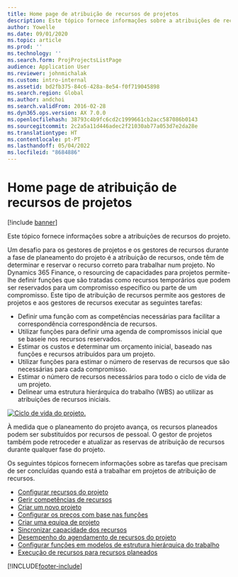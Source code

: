 ```yaml
---
title: Home page de atribuição de recursos de projetos
description: Este tópico fornece informações sobre a atribuições de recursos do projeto.
author: Yowelle
ms.date: 09/01/2020
ms.topic: article
ms.prod: ''
ms.technology: ''
ms.search.form: ProjProjectsListPage
audience: Application User
ms.reviewer: johnmichalak
ms.custom: intro-internal
ms.assetid: bd2fb375-84c6-428a-8e54-f0f719045898
ms.search.region: Global
ms.author: andchoi
ms.search.validFrom: 2016-02-28
ms.dyn365.ops.version: AX 7.0.0
ms.openlocfilehash: 38793c4b9fc6cd2c1999661cb2acc587086b0143
ms.sourcegitcommit: 2c2a5a11d446adec2f21030ab77a053d7e2da28e
ms.translationtype: HT
ms.contentlocale: pt-PT
ms.lasthandoff: 05/04/2022
ms.locfileid: "8684886"
---
```

# <a name="project-resourcing-home-page"></a>Home page de atribuição de recursos de projetos

[!include [banner](../includes/banner.md)]

Este tópico fornece informações sobre a atribuições de recursos do projeto.

Um desafio para os gestores de projetos e os gestores de recursos durante a fase de planeamento do projeto é a atribuição de recursos, onde têm de determinar e reservar o recurso correto para trabalhar num projeto. No Dynamics 365 Finance, o resourcing de capacidades para projetos permite-lhe definir funções que são tratadas como recursos temporários que podem ser reservados para um compromisso específico ou parte de um compromisso. Este tipo de atribuição de recursos permite aos gestores de projetos e aos gestores de recursos executar as seguintes tarefas:

- Definir uma função com as competências necessárias para facilitar a correspondência correspondência de recursos.
- Utilizar funções para definir uma agenda de compromissos inicial que se baseie nos recursos reservados.
- Estimar os custos e determinar um orçamento inicial, baseado nas funções e recursos atribuídos para um projeto.
- Utilizar funções para estimar o número de reservas de recursos que são necessárias para cada compromisso.
- Estimar o número de recursos necessários para todo o ciclo de vida de um projeto.
- Delinear uma estrutura hierárquica do trabalho (WBS) ao utilizar as atribuições de recursos iniciais.

[![Ciclo de vida do projeto.](./media/projectresourcing02-1024x812.jpg)](./media/projectresourcing02.jpg)

À medida que o planeamento do projeto avança, os recursos planeados podem ser substituídos por recursos de pessoal. O gestor de projetos também pode retroceder e atualizar as reservas de atribuição de recursos durante qualquer fase do projeto.

Os seguintes tópicos fornecem informações sobre as tarefas que precisam de ser concluídas quando está a trabalhar em projetos de atribuição de recursos.

- [Configurar recursos do projeto](set-up-project-resources.md)
- [Gerir competências de recursos](manage-resource-competencies.md)
- [Criar um novo projeto](create-new-project.md)
- [Configurar os preços com base nas funções](set-up-role-based-pricing.md)
- [Criar uma equipa de projeto](create-project-team.md)
- [Sincronizar capacidade dos recursos](synchronize-resource-capacity.md)
- [Desempenho do agendamento de recursos do projeto](project-scheduling-performance.md)
- [Configurar funções em modelos de estrutura hierárquica do trabalho](set-up-roles-wbs-template.md)
- [Execução de recursos para recursos planeados](resource-fulfillment-planned-resources.md)


[!INCLUDE[footer-include](../includes/footer-banner.md)]